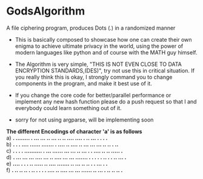 # GodsAlgorithm
A file ciphering program, produces Dots (.)  in a randomized manner


* This is basically composed to showcase how one can create their own enigma to achieve ultimate privacy in the world, 
using the power of modern languages like python and of course with the MATH guy himself.


* The Algorithm is very simple, "THIS IS NOT EVEN CLOSE TO DATA ENCRYPTION STANDARDS,(DES)", try not use this in critical 
situation. If you really think this is okay, I strongly command you to change components in the program, and make it
best use of it.


* If you change the core code  for better/parallel performance or implement any new hash function please do a push request
so that I and everybody could learn something out of it.


* sorry for not using argparse, will be implementing soon 


<b> The different Encodings of character 'a' is as follows </b><br>
a) <b> .    ........  . ...   ... ..   ...   .. ..  ....  .... . .. ... .    .   . . </b><br>
b) <b> .  . .  .... ...... .......  . ....  .. ....  ..  ...  ... ...         ..    ..  . .. </b><br>
c) <b> . . .  . ..........  . ...  ......  ... ...  ..  ...  .   .   ....  .. ..   ..... .  </b><br>
d) <b>    .   ...     ... ...  ....   ...  .. ....  ... ...  ....... . . . .    .  .. . . ..  ...  . </b><br>
e) <b>....      .  .  . .. ..... ..  ....  .......   .. ...  .. .. .  . ...  .    .</b><br>
f) <b> . .. ..  .. .    ..  . .  . . ....  .. ....  ... ...   ......  .. ... .   .. .. ..  .</b><br>


